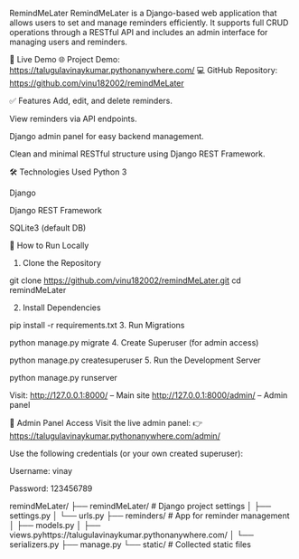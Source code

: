RemindMeLater
RemindMeLater is a Django-based web application that allows users to set and manage reminders efficiently. It supports full CRUD operations through a RESTful API and includes an admin interface for managing users and reminders.

🔗 Live Demo
🌐 Project Demo: https://talugulavinaykumar.pythonanywhere.com/
💻 GitHub Repository: https://github.com/vinu182002/remindMeLater

✅ Features
Add, edit, and delete reminders.

View reminders via API endpoints.

Django admin panel for easy backend management.

Clean and minimal RESTful structure using Django REST Framework.

🛠 Technologies Used
Python 3

Django

Django REST Framework

SQLite3 (default DB)

🚀 How to Run Locally
1. Clone the Repository

git clone https://github.com/vinu182002/remindMeLater.git
cd remindMeLater

2. Install Dependencies

pip install -r requirements.txt
3. Run Migrations

python manage.py migrate
4. Create Superuser (for admin access)

python manage.py createsuperuser
5. Run the Development Server

python manage.py runserver

Visit:
http://127.0.0.1:8000/ – Main site
http://127.0.0.1:8000/admin/ – Admin panel

🔑 Admin Panel Access
Visit the live admin panel:
👉 https://talugulavinaykumar.pythonanywhere.com/admin/

Use the following credentials (or your own created superuser):

Username: vinay

Password: 123456789



remindMeLater/
├── remindMeLater/        # Django project settings
│   ├── settings.py
│   └── urls.py
├── reminders/            # App for reminder management
│   ├── models.py
│   ├── views.pyhttps://talugulavinaykumar.pythonanywhere.com/
│   └── serializers.py
├── manage.py
└── static/               # Collected static files
